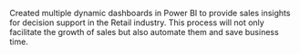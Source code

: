 Created multiple dynamic dashboards in Power BI to provide sales insights for decision support in the Retail industry. This process will not only facilitate the growth of sales but also automate them and save business time.
